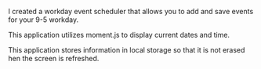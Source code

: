 I created a workday event scheduler that allows you to add and save events for your 9-5 workday. 

This application utilizes moment.js to display current dates and time.

This application stores information in local storage so that it is not erased hen the screen is refreshed. 
